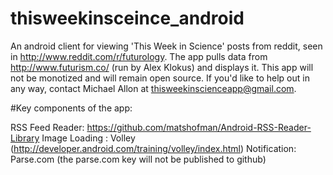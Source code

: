 # thisweekinsceince_android
An android client for viewing 'This Week in Science' posts from reddit, seen in http://www.reddit.com/r/futurology.
The app pulls data from http://www.futurism.co/ (run by Alex Klokus) and displays it.  This app will not be monotized and will remain open source. If you'd like to help out in any way, contact Michael Allon at thisweekinscienceapp@gmail.com.

#Key components of the app:

RSS Feed Reader: https://github.com/matshofman/Android-RSS-Reader-Library
Image Loading : Volley (http://developer.android.com/training/volley/index.html)
Notification: Parse.com (the parse.com key will not be published to github)
